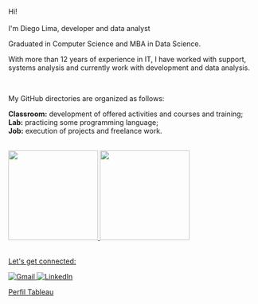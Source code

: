 Hi!<br><br>
I'm Diego Lima, developer and data analyst

Graduated in Computer Science and MBA in Data Science.

With more than 12 years of experience in IT, I have worked with support, systems analysis and currently work with development and data analysis.
 
<br>

My GitHub directories are organized as follows:

<b>Classroom:</b> development of offered activities and courses and training;<br>
<b>Lab:</b> practicing some programming language;<br>
<b>Job:</b> execution of projects and freelance work.

<br>

<div>
<a href="https://github.com/dpereira-lima">
<img height="180em" 
     src="https://github-readme-stats.vercel.app/api?username=dpereira-lima&show_icons=true&theme=transparent&include_all_commits=true&count_private=true"/>
<img height="180em" src="https://github-readme-stats.vercel.app/api/top-langs/?username=dpereira-lima&layout=compact&langs_count=7&theme=transparent"/>
</div>

<br>

Let's get connected:
  



<div>
  <a href="mailto:diego.lima201402@gmail.com" target="_blank">
    <img src="https://img.shields.io/badge/Gmail-D14836?style=for-the-badge&logo=gmail&logoColor=white" alt="Gmail">
  </a>
  
  <a href="https://www.linkedin.com/in/diego-lima-40449672/" target="_blank">
    <img src="https://img.shields.io/badge/-LinkedIn-%230077B5?style=for-the-badge&logo=linkedin&logoColor=white" alt="LinkedIn">
  </a>
  
  <a href="https://public.tableau.com/app/profile/diego.pereira.de.lima/vizzes" target="_blank">Perfil Tableau</a>
</div>


